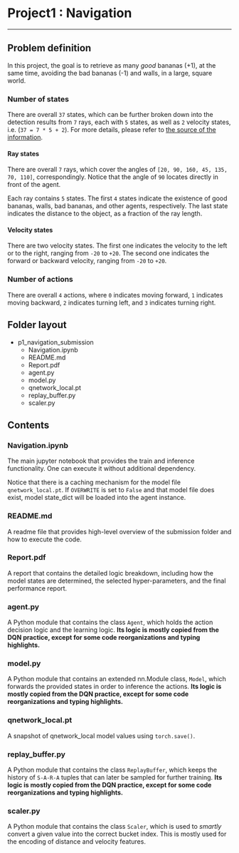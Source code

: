 # Project1 : Navigation
___

## Problem definition
In this project, the goal is to retrieve as many _good_ bananas (+1), at the same time, avoiding the bad bananas (-1)
and walls, in a large, square world.

### Number of states
There are overall `37` states, which can be further broken down into the detection results from `7` rays, each with `5` 
states, as well as `2` velocity states, i.e. (`37 = 7 * 5 + 2`). For more details, please refer to 
[the source of the information](https://github.com/Unity-Technologies/ml-agents/issues/1134#issuecomment-417497502).

#### Ray states
There are overall `7` rays, which cover the angles of `[20, 90, 160, 45, 135, 70, 110]`, correspondingly. Notice that 
the angle of `90` locates directly in front of the agent.

Each ray contains `5` states. The first `4` states indicate the existence of good bananas, walls, bad bananas, and 
other agents, respectively. The last state indicates the distance to the object, as a fraction of the ray length.

#### Velocity states
There are two velocity states. The first one indicates the velocity to the left or to the right, ranging from `-20` to 
`+20`. The second one indicates the forward or backward velocity, ranging from `-20` to `+20`.

### Number of actions
There are overall `4` actions, where `0` indicates moving forward, `1` indicates moving backward, `2` indicates turning 
left, and `3` indicates turning right.

## Folder layout
- p1_navigation_submission
  - Navigation.ipynb
  - README.md
  - Report.pdf
  - agent.py
  - model.py
  - qnetwork_local.pt
  - replay_buffer.py
  - scaler.py

## Contents
### Navigation.ipynb
The main jupyter notebook that provides the train and inference functionality. One can execute it without additional
dependency.

Notice that there is a caching mechanism for the model file `qnetwork_local.pt`. If `OVERWRITE` is set to `False` and
that model file does exist, model state_dict will be loaded into the agent instance.

### README.md
A readme file that provides high-level overview of the submission folder and how to execute the code.

### Report.pdf
A report that contains the detailed logic breakdown, including how the model states are determined, the selected
hyper-parameters, and the final performance report. 

### agent.py
A Python module that contains the class `Agent`, which holds the action decision logic and the learning logic. **Its 
logic is mostly copied from the DQN practice, except for some code reorganizations and typing highlights.**

### model.py
A Python module that contains an extended nn.Module class, `Model`, which forwards the provided states in order to 
inference the actions. **Its logic is mostly copied from the DQN practice, except for some code reorganizations and 
typing highlights.**

### qnetwork_local.pt
A snapshot of qnetwork_local model values using `torch.save()`.

### replay_buffer.py
A Python module that contains the class `ReplayBuffer`, which keeps the history of `S-A-R-A` tuples that can later be 
sampled for further training. **Its logic is mostly copied from the DQN practice, except for some code reorganizations 
and typing highlights.**

### scaler.py
A Python module that contains the class `Scaler`, which is used to _smartly_ convert a given value into the correct 
bucket index. This is mostly used for the encoding of distance and velocity features.
